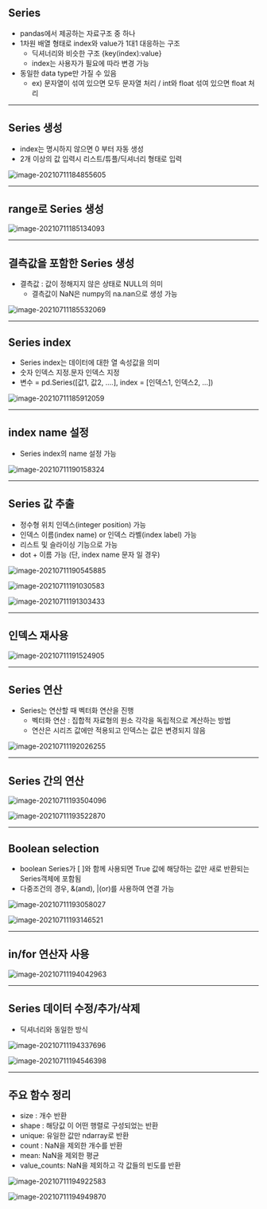## Series

- pandas에서 제공하는 자료구조 중 하나
- 1차원 배열 형태로 index와  value가 1대1 대응하는 구조
  - 딕셔너리와 비슷한 구조 {key(index):value}
  - index는 사용자가 필요에 따라 변경 가능
- 동일한 data type만 가질 수 있음
  - ex) 문자열이 섞여 있으면 모두 문자열 처리 / int와 float 섞여 있으면 float 처리

---



## Series 생성

- index는 명시하지 않으면 0 부터 자동 생성
- 2개 이상의 값 입력시 리스트/튜플/딕셔너리 형태로 입력

![image-20210711184855605](C:\Users\USER-PC\Desktop\Study\Python_panadas\picture\image-20210711184855605.png)

----



## range로 Series 생성



![image-20210711185134093](C:\Users\USER-PC\Desktop\Study\Python_panadas\picture\image-20210711185134093.png)

---



## 결측값을 포함한 Series 생성

- 결측값 : 값이 정해지지 않은 상태로 NULL의 의미
  - 결측값이 NaN은 numpy의 na.nan으로 생성 가능

![image-20210711185532069](C:\Users\USER-PC\Desktop\Study\Python_panadas\picture\image-20210711185532069.png)

---



## Series index

- Series index는 데이터에 대한 열 속성값을 의미
- 숫자 인덱스 지정.문자 인덱스 지정
- 변수 = pd.Series([값1, 값2, ....], index = [인덱스1, 인덱스2, ...])

![image-20210711185912059](C:\Users\USER-PC\Desktop\Study\Python_panadas\picture\image-20210711185912059.png)

---

## index name 설정

- Series index의 name 설정 가능

![image-20210711190158324](C:\Users\USER-PC\Desktop\Study\Python_panadas\picture\image-20210711190120677.png)

---



## Series 값 추출

- 정수형 위치 인덱스(integer position) 가능
- 인덱스 이름(index name) or 인덱스 라벨(index label) 가능
- 리스트 및 슬라이싱 기능으로 가능
- dot + 이름 가능 (단, index name 문자 일 경우)

![image-20210711190545885](picture/image-20210711190545885.png)



![image-20210711191030583](picture/image-20210711191030583.png)

![image-20210711191303433](../../../AppData/Roaming/Typora/typora-user-images/image-20210711191303433.png)

---



## 인덱스 재사용

![image-20210711191524905](picture/image-20210711191524905.png)

---



## Series 연산

- Series는 연산할 때 벡터화 연산을 진행
  - 벡터화 연산 : 집합적 자료형의 원소 각각을 독립적으로 계산하는 방법
  - 연산은 시리즈 값에만 적용되고 인덱스는 값은 변경되지 않음

![image-20210711192026255](picture/image-20210711192026255.png)

---



## Series 간의 연산

![image-20210711193504096](picture/image-20210711193504096.png)

![image-20210711193522870](picture/image-20210711193522870.png)

---



## **Boolean selection**

- boolean Series가 [ ]와 함께 사용되면 True 값에 해당하는 값만 새로 반환되는 Series객체에 포함됨
- 다중조건의 경우, &(and), |(or)를 사용하여 연결 가능

![image-20210711193058027](picture/image-20210711193058027.png)

![image-20210711193146521](picture/image-20210711193146521.png)

---



## in/for 연산자 사용

![image-20210711194042963](picture/image-20210711194042963.png)

---



## Series 데이터 수정/추가/삭제

- 딕셔너리와 동일한 방식

![image-20210711194337696](picture/image-20210711194337696.png)

![image-20210711194546398](picture/image-20210711194546398.png)

---



## 주요 함수 정리

- size : 개수 반환
- shape : 해당값 이 어떤 행렬로 구성되었는 반환
- unique: 유일한 값만 ndarray로 반환
- count : NaN을 제외한 개수를 반환
- mean: NaN을 제외한 평균
- value_counts: NaN을 제외하고 각 값들의 빈도를 반환

![image-20210711194922583](picture/image-20210711194922583.png)

![image-20210711194949870](picture/image-20210711194949870.png)